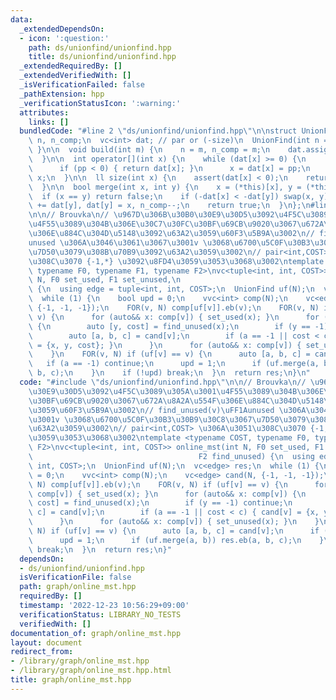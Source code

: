 ```yaml
---
data:
  _extendedDependsOn:
  - icon: ':question:'
    path: ds/unionfind/unionfind.hpp
    title: ds/unionfind/unionfind.hpp
  _extendedRequiredBy: []
  _extendedVerifiedWith: []
  _isVerificationFailed: false
  _pathExtension: hpp
  _verificationStatusIcon: ':warning:'
  attributes:
    links: []
  bundledCode: "#line 2 \"ds/unionfind/unionfind.hpp\"\n\nstruct UnionFind {\n  int\
    \ n, n_comp;\n  vc<int> dat; // par or (-size)\n  UnionFind(int n = 0) { build(n);\
    \ }\n\n  void build(int m) {\n    n = m, n_comp = m;\n    dat.assign(n, -1);\n\
    \  }\n\n  int operator[](int x) {\n    while (dat[x] >= 0) {\n      int pp = dat[dat[x]];\n\
    \      if (pp < 0) { return dat[x]; }\n      x = dat[x] = pp;\n    }\n    return\
    \ x;\n  }\n\n  ll size(int x) {\n    assert(dat[x] < 0);\n    return -dat[x];\n\
    \  }\n\n  bool merge(int x, int y) {\n    x = (*this)[x], y = (*this)[y];\n  \
    \  if (x == y) return false;\n    if (-dat[x] < -dat[y]) swap(x, y);\n    dat[x]\
    \ += dat[y], dat[y] = x, n_comp--;\n    return true;\n  }\n};\n#line 2 \"graph/online_mst.hpp\"\
    \n\n// Brouvka\n// \u967D\u306B\u30B0\u30E9\u30D5\u3092\u4F5C\u3089\u305A\u3001\
    \u4F55\u3089\u304B\u306E\u30C7\u30FC\u30BF\u69CB\u9020\u3067\u672A\u8A2A\u554F\
    \u306E\u884C\u304D\u5148\u3092\u63A2\u3059\u60F3\u5B9A\u3002\n// find_unused(v)\uFF1A\
    unused \u306A\u3046\u3061\u3067\u3001v \u3068\u6700\u5C0F\u30B3\u30B9\u30C8\u3067\
    \u7D50\u3079\u308B\u70B9\u3092\u63A2\u3059\u3002\n// pair<int,COST> \u306A\u3051\
    \u308C\u3070 {-1,*} \u3092\u8FD4\u3059\u3053\u3068\u3002\ntemplate <typename COST,\
    \ typename F0, typename F1, typename F2>\nvc<tuple<int, int, COST>> online_mst(int\
    \ N, F0 set_used, F1 set_unused,\n                                     F2 find_unused)\
    \ {\n  using edge = tuple<int, int, COST>;\n  UnionFind uf(N);\n  vc<edge> res;\n\
    \  while (1) {\n    bool upd = 0;\n    vvc<int> comp(N);\n    vc<edge> cand(N,\
    \ {-1, -1, -1});\n    FOR(v, N) comp[uf[v]].eb(v);\n    FOR(v, N) if (uf[v] ==\
    \ v) {\n      for (auto&& x: comp[v]) { set_used(x); }\n      for (auto&& x: comp[v])\
    \ {\n        auto [y, cost] = find_unused(x);\n        if (y == -1) continue;\n\
    \        auto [a, b, c] = cand[v];\n        if (a == -1 || cost < c) { cand[v]\
    \ = {x, y, cost}; }\n      }\n      for (auto&& x: comp[v]) { set_unused(x); }\n\
    \    }\n    FOR(v, N) if (uf[v] == v) {\n      auto [a, b, c] = cand[v];\n   \
    \   if (a == -1) continue;\n      upd = 1;\n      if (uf.merge(a, b)) res.eb(a,\
    \ b, c);\n    }\n    if (!upd) break;\n  }\n  return res;\n}\n"
  code: "#include \"ds/unionfind/unionfind.hpp\"\n\n// Brouvka\n// \u967D\u306B\u30B0\
    \u30E9\u30D5\u3092\u4F5C\u3089\u305A\u3001\u4F55\u3089\u304B\u306E\u30C7\u30FC\
    \u30BF\u69CB\u9020\u3067\u672A\u8A2A\u554F\u306E\u884C\u304D\u5148\u3092\u63A2\
    \u3059\u60F3\u5B9A\u3002\n// find_unused(v)\uFF1Aunused \u306A\u3046\u3061\u3067\
    \u3001v \u3068\u6700\u5C0F\u30B3\u30B9\u30C8\u3067\u7D50\u3079\u308B\u70B9\u3092\
    \u63A2\u3059\u3002\n// pair<int,COST> \u306A\u3051\u308C\u3070 {-1,*} \u3092\u8FD4\
    \u3059\u3053\u3068\u3002\ntemplate <typename COST, typename F0, typename F1, typename\
    \ F2>\nvc<tuple<int, int, COST>> online_mst(int N, F0 set_used, F1 set_unused,\n\
    \                                     F2 find_unused) {\n  using edge = tuple<int,\
    \ int, COST>;\n  UnionFind uf(N);\n  vc<edge> res;\n  while (1) {\n    bool upd\
    \ = 0;\n    vvc<int> comp(N);\n    vc<edge> cand(N, {-1, -1, -1});\n    FOR(v,\
    \ N) comp[uf[v]].eb(v);\n    FOR(v, N) if (uf[v] == v) {\n      for (auto&& x:\
    \ comp[v]) { set_used(x); }\n      for (auto&& x: comp[v]) {\n        auto [y,\
    \ cost] = find_unused(x);\n        if (y == -1) continue;\n        auto [a, b,\
    \ c] = cand[v];\n        if (a == -1 || cost < c) { cand[v] = {x, y, cost}; }\n\
    \      }\n      for (auto&& x: comp[v]) { set_unused(x); }\n    }\n    FOR(v,\
    \ N) if (uf[v] == v) {\n      auto [a, b, c] = cand[v];\n      if (a == -1) continue;\n\
    \      upd = 1;\n      if (uf.merge(a, b)) res.eb(a, b, c);\n    }\n    if (!upd)\
    \ break;\n  }\n  return res;\n}"
  dependsOn:
  - ds/unionfind/unionfind.hpp
  isVerificationFile: false
  path: graph/online_mst.hpp
  requiredBy: []
  timestamp: '2022-12-23 10:56:29+09:00'
  verificationStatus: LIBRARY_NO_TESTS
  verifiedWith: []
documentation_of: graph/online_mst.hpp
layout: document
redirect_from:
- /library/graph/online_mst.hpp
- /library/graph/online_mst.hpp.html
title: graph/online_mst.hpp
---
```

